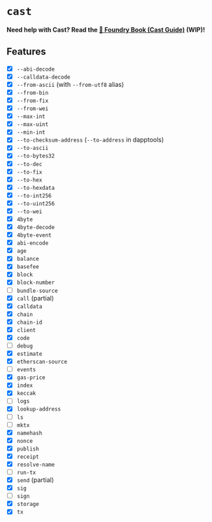 # `cast`

**Need help with Cast? Read the [📖 Foundry Book (Cast Guide)][foundry-book-cast-guide] (WIP)!**

[foundry-book-cast-guide]: https://book.getfoundry.sh/cast/index.html

## Features

-   [x] `--abi-decode`
-   [x] `--calldata-decode`
-   [x] `--from-ascii` (with `--from-utf8` alias)
-   [x] `--from-bin`
-   [x] `--from-fix`
-   [x] `--from-wei`
-   [x] `--max-int`
-   [x] `--max-uint`
-   [x] `--min-int`
-   [x] `--to-checksum-address` (`--to-address` in dapptools)
-   [x] `--to-ascii`
-   [x] `--to-bytes32`
-   [x] `--to-dec`
-   [x] `--to-fix`
-   [x] `--to-hex`
-   [x] `--to-hexdata`
-   [x] `--to-int256`
-   [x] `--to-uint256`
-   [x] `--to-wei`
-   [x] `4byte`
-   [x] `4byte-decode`
-   [x] `4byte-event`
-   [x] `abi-encode`
-   [x] `age`
-   [x] `balance`
-   [x] `basefee`
-   [x] `block`
-   [x] `block-number`
-   [ ] `bundle-source`
-   [x] `call` (partial)
-   [x] `calldata`
-   [x] `chain`
-   [x] `chain-id`
-   [x] `client`
-   [x] `code`
-   [ ] `debug`
-   [x] `estimate`
-   [x] `etherscan-source`
-   [ ] `events`
-   [x] `gas-price`
-   [x] `index`
-   [x] `keccak`
-   [ ] `logs`
-   [x] `lookup-address`
-   [ ] `ls`
-   [ ] `mktx`
-   [x] `namehash`
-   [x] `nonce`
-   [x] `publish`
-   [x] `receipt`
-   [x] `resolve-name`
-   [ ] `run-tx`
-   [x] `send` (partial)
-   [x] `sig`
-   [ ] `sign`
-   [x] `storage`
-   [x] `tx`

